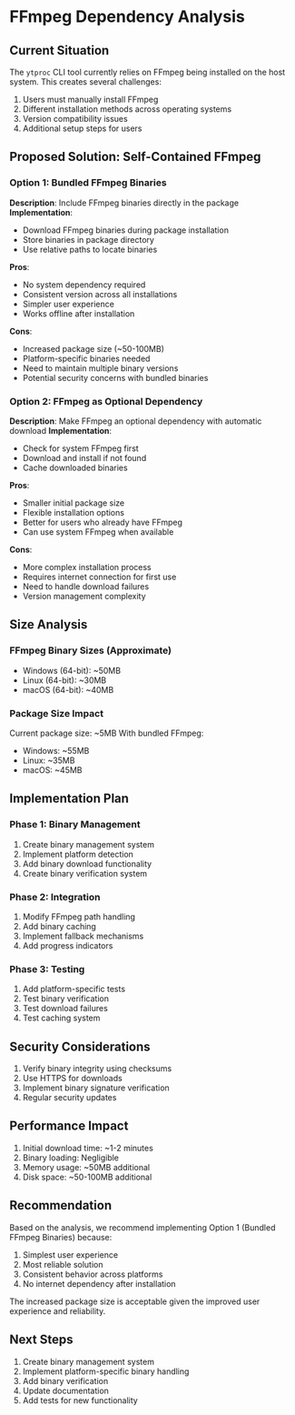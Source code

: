 # FFmpeg Dependency Analysis

## Current Situation
The `ytproc` CLI tool currently relies on FFmpeg being installed on the host system. This creates several challenges:
1. Users must manually install FFmpeg
2. Different installation methods across operating systems
3. Version compatibility issues
4. Additional setup steps for users

## Proposed Solution: Self-Contained FFmpeg

### Option 1: Bundled FFmpeg Binaries
**Description**: Include FFmpeg binaries directly in the package
**Implementation**:
- Download FFmpeg binaries during package installation
- Store binaries in package directory
- Use relative paths to locate binaries

**Pros**:
- No system dependency required
- Consistent version across all installations
- Simpler user experience
- Works offline after installation

**Cons**:
- Increased package size (~50-100MB)
- Platform-specific binaries needed
- Need to maintain multiple binary versions
- Potential security concerns with bundled binaries

### Option 2: FFmpeg as Optional Dependency
**Description**: Make FFmpeg an optional dependency with automatic download
**Implementation**:
- Check for system FFmpeg first
- Download and install if not found
- Cache downloaded binaries

**Pros**:
- Smaller initial package size
- Flexible installation options
- Better for users who already have FFmpeg
- Can use system FFmpeg when available

**Cons**:
- More complex installation process
- Requires internet connection for first use
- Need to handle download failures
- Version management complexity

## Size Analysis

### FFmpeg Binary Sizes (Approximate)
- Windows (64-bit): ~50MB
- Linux (64-bit): ~30MB
- macOS (64-bit): ~40MB

### Package Size Impact
Current package size: ~5MB
With bundled FFmpeg:
- Windows: ~55MB
- Linux: ~35MB
- macOS: ~45MB

## Implementation Plan

### Phase 1: Binary Management
1. Create binary management system
2. Implement platform detection
3. Add binary download functionality
4. Create binary verification system

### Phase 2: Integration
1. Modify FFmpeg path handling
2. Add binary caching
3. Implement fallback mechanisms
4. Add progress indicators

### Phase 3: Testing
1. Add platform-specific tests
2. Test binary verification
3. Test download failures
4. Test caching system

## Security Considerations
1. Verify binary integrity using checksums
2. Use HTTPS for downloads
3. Implement binary signature verification
4. Regular security updates

## Performance Impact
1. Initial download time: ~1-2 minutes
2. Binary loading: Negligible
3. Memory usage: ~50MB additional
4. Disk space: ~50-100MB additional

## Recommendation
Based on the analysis, we recommend implementing Option 1 (Bundled FFmpeg Binaries) because:
1. Simplest user experience
2. Most reliable solution
3. Consistent behavior across platforms
4. No internet dependency after installation

The increased package size is acceptable given the improved user experience and reliability.

## Next Steps
1. Create binary management system
2. Implement platform-specific binary handling
3. Add binary verification
4. Update documentation
5. Add tests for new functionality
